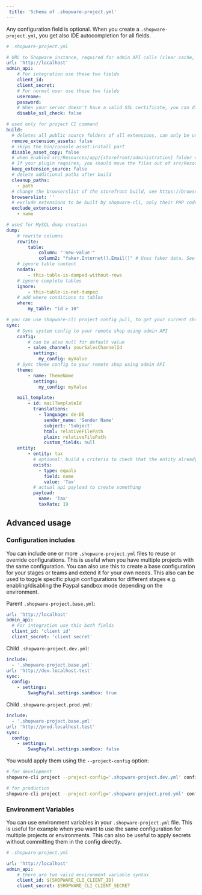 ```yaml
---
 title: 'Schema of .shopware-project.yml' 
---
```


Any configuration field is optional. When you create a `.shopware-project.yml`, you get also IDE autocompletion for all fields.


```yaml
# .shopware-project.yml

# URL to Shopware instance, required for admin API calls (clear cache, sync stuff)
url: 'http://localhost'
admin_api:
    # For integration use these two fields
    client_id:
    client_secret:
    # For normal user use these two fields
    username:
    password:
    # When your server doesn't have a valid SSL certificate, you can disable the SSL check
    disable_ssl_check: false

# used only for project CI command
build:
  # deletes all public source folders of all extensions, can only be used when /bundles is served from local and not external CDN
  remove_extension_assets: false
  # skips the bin/console asset:install part
  disable_asset_copy: false
  # when enabled src/Resources/app/{storefront/administration} folder will be preserved and not deleted.
  # If your plugin requires, you should move the files out of src/Resources which need to be accessed by PHP and JS
  keep_extension_source: false
  # delete additional paths after build
  cleanup_paths:
    - path
  # change the browserslist of the storefront build, see https://browsersl.ist for the syntax as string (example: defaults, not dead)
  browserslist: ''
  # exclude extensions to be built by shopware-cli, only their PHP code will be shipped without any CSS/JS
  exclude_extensions:
    - name

# used for MySQL dump creation
dump:
    # rewrite columns
    rewrite:
        table:
            column: "'new-value'"
            column2: "faker.Internet().Email()" # Uses faker data. See https://github.com/jaswdr/faker
    # ignore table content
    nodata:
        - this-table-is-dumped-without-rows
    # ignore complete tables
    ignore:
        - this-table-is-not-dumped
    # add where conditions to tables
    where:
        my_table: "id > 10"

# you can use shopware-cli project config pull, to get your current shop state
sync:
    # Sync system config to your remote shop using admin API
    config:
        # can be also null for default value
        - sales_channel: yourSalesChannelId
          settings:
            my_config: myValue
    # Sync theme config to your remote shop using admin API
    theme:
        - name: ThemeName
          settings:
            my_config: myValue

    mail_template:
        - id: mailTemplateId
          translations:
            - language: de-DE
              sender_name: 'Sender Name'
              subject: 'Subject'
              html: relativeFilePath
              plain: relativeFilePath
              custom_fields: null
    entity:
        - entity: tax
          # optional: build a criteria to check that the entity already exists. when exists this will be skipped
          exists:
            - type: equals
              field: name
              value: 'Tax'
          # actual api payload to create something
          payload:
            name: 'Tax'
            taxRate: 19
```

## Advanced usage

### Configuration includes

You can include one or more `.shopware-project.yml` files to reuse or override configurations. This is useful when you have multiple projects with the same configuration. You can also use this to create a base configuration for your stages or teams and extend it for your own needs.
This also can be used to toggle specific plugin configurations for different stages e.g. enabling/disabling the Paypal sandbox mode depending on the environment.

Parent `.shopware-project.base.yml`:

```yaml
url: 'http://localhost'
admin_api:
  # For integration use this both fields
  client_id: 'client id'
  client_secret: 'client secret'
```

Child `.shopware-project.dev.yml`:

```yaml
include:
  - '.shopware-project.base.yml'
url: 'http://dev.localhost.test'
sync:
  config:
    - settings:
        SwagPayPal.settings.sandbox: true
```

Child `.shopware-project.prod.yml`:

```yaml
include:
  - '.shopware-project.base.yml'
url: 'http://prod.localhost.test'
sync:
  config:
    - settings:
        SwagPayPal.settings.sandbox: false
```

You would apply them using the `--project-config` option:

```bash
# for development
shopware-cli project --project-config='.shopware-project.dev.yml' config push

# for production
shopware-cli project --project-config='.shopware-project.prod.yml' config push
```

### Environment Variables

You can use environment variables in your `.shopware-project.yml` file. This is useful for example when you want to use the same configuration for multiple projects or environments. This can also be useful to apply secrets without committing them in the config directly.

```yaml
# .shopware-project.yml

url: 'http://localhost'
admin_api:
    # there are two valid environment variable syntax
    client_id: ${SHOPWARE_CLI_CLIENT_ID}
    client_secret: $SHOPWARE_CLI_CLIENT_SECRET
```